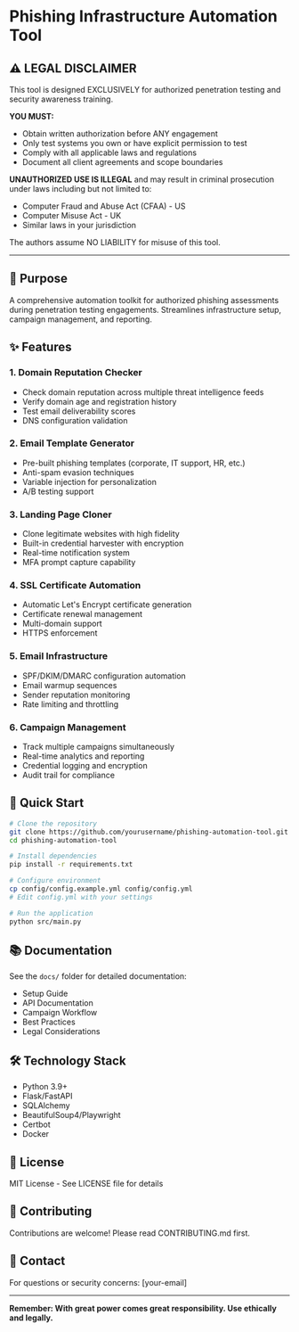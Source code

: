 # Phishing Infrastructure Automation Tool

## ⚠️ LEGAL DISCLAIMER

This tool is designed EXCLUSIVELY for authorized penetration testing and security awareness training.

**YOU MUST:**
- Obtain written authorization before ANY engagement
- Only test systems you own or have explicit permission to test
- Comply with all applicable laws and regulations
- Document all client agreements and scope boundaries

**UNAUTHORIZED USE IS ILLEGAL** and may result in criminal prosecution under laws including but not limited to:
- Computer Fraud and Abuse Act (CFAA) - US
- Computer Misuse Act - UK
- Similar laws in your jurisdiction

The authors assume NO LIABILITY for misuse of this tool.

---

## 🎯 Purpose

A comprehensive automation toolkit for authorized phishing assessments during penetration testing engagements. Streamlines infrastructure setup, campaign management, and reporting.

## ✨ Features

### 1. Domain Reputation Checker
- Check domain reputation across multiple threat intelligence feeds
- Verify domain age and registration history
- Test email deliverability scores
- DNS configuration validation

### 2. Email Template Generator
- Pre-built phishing templates (corporate, IT support, HR, etc.)
- Anti-spam evasion techniques
- Variable injection for personalization
- A/B testing support

### 3. Landing Page Cloner
- Clone legitimate websites with high fidelity
- Built-in credential harvester with encryption
- Real-time notification system
- MFA prompt capture capability

### 4. SSL Certificate Automation
- Automatic Let's Encrypt certificate generation
- Certificate renewal management
- Multi-domain support
- HTTPS enforcement

### 5. Email Infrastructure
- SPF/DKIM/DMARC configuration automation
- Email warmup sequences
- Sender reputation monitoring
- Rate limiting and throttling

### 6. Campaign Management
- Track multiple campaigns simultaneously
- Real-time analytics and reporting
- Credential logging and encryption
- Audit trail for compliance

## 🚀 Quick Start

```bash
# Clone the repository
git clone https://github.com/yourusername/phishing-automation-tool.git
cd phishing-automation-tool

# Install dependencies
pip install -r requirements.txt

# Configure environment
cp config/config.example.yml config/config.yml
# Edit config.yml with your settings

# Run the application
python src/main.py
```

## 📚 Documentation

See the `docs/` folder for detailed documentation:
- Setup Guide
- API Documentation
- Campaign Workflow
- Best Practices
- Legal Considerations

## 🛠️ Technology Stack

- Python 3.9+
- Flask/FastAPI
- SQLAlchemy
- BeautifulSoup4/Playwright
- Certbot
- Docker

## 📝 License

MIT License - See LICENSE file for details

## 🤝 Contributing

Contributions are welcome! Please read CONTRIBUTING.md first.

## 📧 Contact

For questions or security concerns: [your-email]

---

**Remember: With great power comes great responsibility. Use ethically and legally.**
